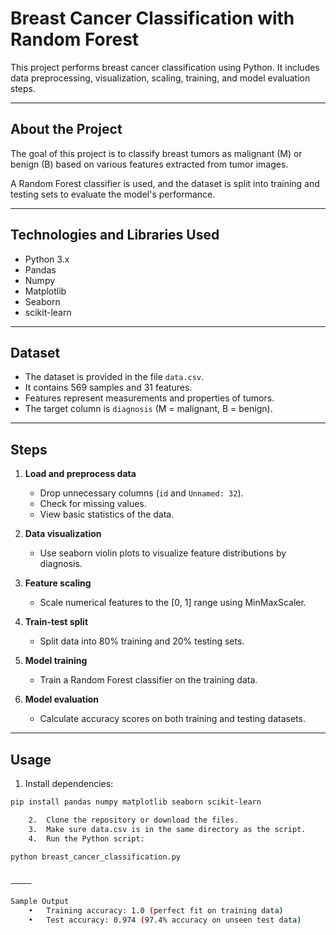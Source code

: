 # Breast Cancer Classification with Random Forest

This project performs breast cancer classification using Python. It includes data preprocessing, visualization, scaling, training, and model evaluation steps.

---

## About the Project

The goal of this project is to classify breast tumors as malignant (M) or benign (B) based on various features extracted from tumor images.

A Random Forest classifier is used, and the dataset is split into training and testing sets to evaluate the model's performance.

---

## Technologies and Libraries Used

- Python 3.x
- Pandas
- Numpy
- Matplotlib
- Seaborn
- scikit-learn

---

## Dataset

- The dataset is provided in the file `data.csv`.
- It contains 569 samples and 31 features.
- Features represent measurements and properties of tumors.
- The target column is `diagnosis` (M = malignant, B = benign).

---

## Steps

1. **Load and preprocess data**  
   - Drop unnecessary columns (`id` and `Unnamed: 32`).
   - Check for missing values.
   - View basic statistics of the data.

2. **Data visualization**  
   - Use seaborn violin plots to visualize feature distributions by diagnosis.

3. **Feature scaling**  
   - Scale numerical features to the [0, 1] range using MinMaxScaler.

4. **Train-test split**  
   - Split data into 80% training and 20% testing sets.

5. **Model training**  
   - Train a Random Forest classifier on the training data.

6. **Model evaluation**  
   - Calculate accuracy scores on both training and testing datasets.

---

## Usage

1. Install dependencies:

```bash
pip install pandas numpy matplotlib seaborn scikit-learn

	2.	Clone the repository or download the files.
	3.	Make sure data.csv is in the same directory as the script.
	4.	Run the Python script:

python breast_cancer_classification.py


⸻

Sample Output
	•	Training accuracy: 1.0 (perfect fit on training data)
	•	Test accuracy: 0.974 (97.4% accuracy on unseen test data)
